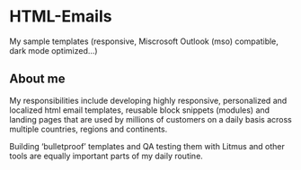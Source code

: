 # HTML-Emails
My sample templates (responsive, Miscrosoft Outlook (mso) compatible, dark mode optimized...)

## About me

My responsibilities include developing highly responsive, personalized and localized html email templates, reusable block snippets (modules) and landing pages that are used by millions of customers on a daily basis across multiple countries, regions and continents.

Building ‘bulletproof’ templates and QA testing them with Litmus and other tools are equally important parts of my daily routine.
